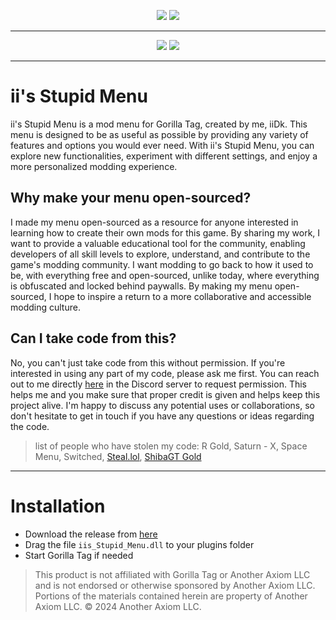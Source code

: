 
  
<p align="center">
  <a href="#"><img src="https://i.imgur.com/aOzcbjM.png"></a>
  <a href="#"><img src="https://i.imgur.com/W2ZjSPs.png"></a>
</p>

---

<p align="center">
	<a href="https://spezz.exchange/store/uploads/monthly_2024_06/logo3.webp.8834210af97fe50d1ff62b2693d61764.webp"></a>
	<a href="[[https://github.com/iiDk-the-actual/iis.Stupid.Menu/releases/latest](https://spezz.exchange/store/uploads/monthly_2024_06/logo3.webp.8834210af97fe50d1ff62b2693d61764.webp](https://spezz.exchange/store/uploads/monthly_2024_06/logo3.webp.8834210af97fe50d1ff62b2693d61764.webp))"><img src="[https://img.shields.io/github/downloads/iiDk-the-actual/iis.Stupid.Menu/latest/iis_Stupid_Menu.dll?style=for-the-badge](https://spezz.exchange/store/uploads/monthly_2024_06/logo3.webp.8834210af97fe50d1ff62b2693d61764.webp)"></a>
	<a href="https://discord.gg/iidk"><img src="https://img.shields.io/badge/discord-10203%20online-blueviolet?style=for-the-badge"></a>
</p>

---

# ii's Stupid Menu
ii's Stupid Menu is a mod menu for Gorilla Tag, created by me, iiDk. This menu is designed to be as useful as possible by providing any variety of features and options you would ever need. With ii's Stupid Menu, you can explore new functionalities, experiment with different settings, and enjoy a more personalized modding experience.

## Why make your menu open-sourced?
I made my menu open-sourced as a resource for anyone interested in learning how to create their own mods for this game. By sharing my work, I want to provide a valuable educational tool for the community, enabling developers of all skill levels to explore, understand, and contribute to the game's modding community. I want modding to go back to how it used to be, with everything free and open-sourced, unlike today, where everything is obfuscated and locked behind paywalls. By making my menu open-sourced, I hope to inspire a return to a more collaborative and accessible modding culture.

## Can I take code from this?
No, you can't just take code from this without permission. If you're interested in using any part of my code, please ask me first. You can reach out to me directly [here](https://discord.gg/iidk) in the Discord server to request permission. This helps me and you make sure that proper credit is given and helps keep this project alive. I'm happy to discuss any potential uses or collaborations, so don't hesitate to get in touch if you have any questions or ideas regarding the code.
> list of people who have stolen my code: R Gold, Saturn - X, Space Menu, Switched, [Steal.lol](https://github.com/bbc123f/steal2), [ShibaGT Gold](https://github.com/7zennos/Gorilla-Tag-ShibaGT-Gold-Mod-Menu)

---

# Installation

- Download the release from [here](https://github.com/iiDk-the-actual/iis.Stupid.Menu/releases/latest)
- Drag the file `iis_Stupid_Menu.dll` to your plugins folder
- Start Gorilla Tag if needed

> This product is not affiliated with Gorilla Tag or Another Axiom LLC and is not endorsed or otherwise sponsored by Another Axiom LLC. Portions of the materials contained herein are property of Another Axiom LLC. © 2024 Another Axiom LLC.

